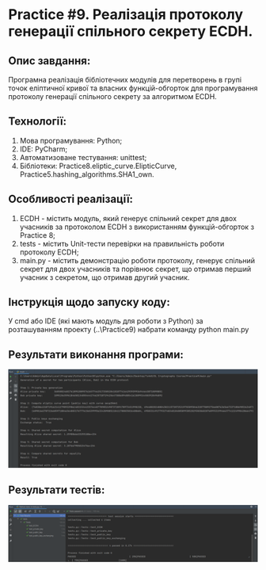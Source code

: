 # Practice #9. Реалізація протоколу генерації спільного секрету ECDH.

## Опис завдання:  
Програмна реалізація бібліотечних модулів для перетворень в групі точок еліптичної кривої та власних функцій-обгорток для програмування протоколу генерації спільного секрету за алгоритмом ECDH.    

## Технології:   
1. Мова програмування: Python;
2. IDE: PyCharm;
3. Автоматизоване тестування: unittest;  
4. Бібліотеки: Practice8.eliptic_curve.ElipticCurve, Practice5.hashing_algorithms.SHA1_own. 

## Особливості реалізації:  
1. ECDH - містить модуль, який генерує спільний секрет для двох учасників за протоколом ECDH з використанням функцій-обгорток з Practice 8;  
2. tests - містить Unit-тести перевірки на правильність роботи протоколу ECDH;  
3. main.py - містить демонстрацію роботи протоколу, генерує спільний секрет для двох учасників та порівнює секрет, що отримав перший учасник з секретом, що отримав другий учасник.      


## Інструкція щодо запуску коду:  
У cmd або IDE (які мають модуль для роботи з Python) за розташуванням проекту (..\Practice9) набрати команду python main.py  

## Результати виконання програми:  
![Image text](https://github.com/tu4k0/DL-Cryptography-Course/blob/master/Practice9/images/main_screenshot.png) 

## Результати тестів:  
![Image text](https://github.com/tu4k0/DL-Cryptography-Course/blob/master/Practice9/images/test_screenshot.png)
